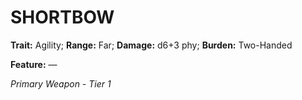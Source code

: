 # SHORTBOW

**Trait:** Agility; **Range:** Far; **Damage:** d6+3 phy; **Burden:** Two-Handed

**Feature:** —

*Primary Weapon - Tier 1*
